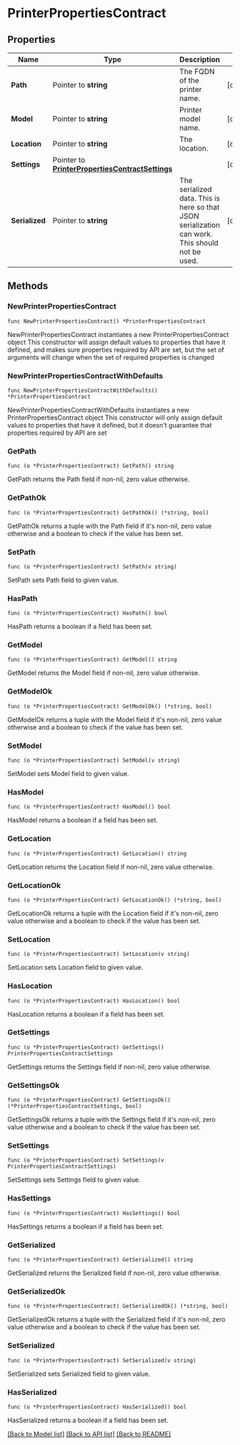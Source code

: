 # PrinterPropertiesContract

## Properties

Name | Type | Description | Notes
------------ | ------------- | ------------- | -------------
**Path** | Pointer to **string** | The FQDN of the printer name. | [optional] 
**Model** | Pointer to **string** | Printer model name. | [optional] 
**Location** | Pointer to **string** | The location. | [optional] 
**Settings** | Pointer to [**PrinterPropertiesContractSettings**](PrinterPropertiesContractSettings.md) |  | [optional] 
**Serialized** | Pointer to **string** | The serialized data. This is here so that JSON serialization can work. This should not be used. | [optional] 

## Methods

### NewPrinterPropertiesContract

`func NewPrinterPropertiesContract() *PrinterPropertiesContract`

NewPrinterPropertiesContract instantiates a new PrinterPropertiesContract object
This constructor will assign default values to properties that have it defined,
and makes sure properties required by API are set, but the set of arguments
will change when the set of required properties is changed

### NewPrinterPropertiesContractWithDefaults

`func NewPrinterPropertiesContractWithDefaults() *PrinterPropertiesContract`

NewPrinterPropertiesContractWithDefaults instantiates a new PrinterPropertiesContract object
This constructor will only assign default values to properties that have it defined,
but it doesn't guarantee that properties required by API are set

### GetPath

`func (o *PrinterPropertiesContract) GetPath() string`

GetPath returns the Path field if non-nil, zero value otherwise.

### GetPathOk

`func (o *PrinterPropertiesContract) GetPathOk() (*string, bool)`

GetPathOk returns a tuple with the Path field if it's non-nil, zero value otherwise
and a boolean to check if the value has been set.

### SetPath

`func (o *PrinterPropertiesContract) SetPath(v string)`

SetPath sets Path field to given value.

### HasPath

`func (o *PrinterPropertiesContract) HasPath() bool`

HasPath returns a boolean if a field has been set.

### GetModel

`func (o *PrinterPropertiesContract) GetModel() string`

GetModel returns the Model field if non-nil, zero value otherwise.

### GetModelOk

`func (o *PrinterPropertiesContract) GetModelOk() (*string, bool)`

GetModelOk returns a tuple with the Model field if it's non-nil, zero value otherwise
and a boolean to check if the value has been set.

### SetModel

`func (o *PrinterPropertiesContract) SetModel(v string)`

SetModel sets Model field to given value.

### HasModel

`func (o *PrinterPropertiesContract) HasModel() bool`

HasModel returns a boolean if a field has been set.

### GetLocation

`func (o *PrinterPropertiesContract) GetLocation() string`

GetLocation returns the Location field if non-nil, zero value otherwise.

### GetLocationOk

`func (o *PrinterPropertiesContract) GetLocationOk() (*string, bool)`

GetLocationOk returns a tuple with the Location field if it's non-nil, zero value otherwise
and a boolean to check if the value has been set.

### SetLocation

`func (o *PrinterPropertiesContract) SetLocation(v string)`

SetLocation sets Location field to given value.

### HasLocation

`func (o *PrinterPropertiesContract) HasLocation() bool`

HasLocation returns a boolean if a field has been set.

### GetSettings

`func (o *PrinterPropertiesContract) GetSettings() PrinterPropertiesContractSettings`

GetSettings returns the Settings field if non-nil, zero value otherwise.

### GetSettingsOk

`func (o *PrinterPropertiesContract) GetSettingsOk() (*PrinterPropertiesContractSettings, bool)`

GetSettingsOk returns a tuple with the Settings field if it's non-nil, zero value otherwise
and a boolean to check if the value has been set.

### SetSettings

`func (o *PrinterPropertiesContract) SetSettings(v PrinterPropertiesContractSettings)`

SetSettings sets Settings field to given value.

### HasSettings

`func (o *PrinterPropertiesContract) HasSettings() bool`

HasSettings returns a boolean if a field has been set.

### GetSerialized

`func (o *PrinterPropertiesContract) GetSerialized() string`

GetSerialized returns the Serialized field if non-nil, zero value otherwise.

### GetSerializedOk

`func (o *PrinterPropertiesContract) GetSerializedOk() (*string, bool)`

GetSerializedOk returns a tuple with the Serialized field if it's non-nil, zero value otherwise
and a boolean to check if the value has been set.

### SetSerialized

`func (o *PrinterPropertiesContract) SetSerialized(v string)`

SetSerialized sets Serialized field to given value.

### HasSerialized

`func (o *PrinterPropertiesContract) HasSerialized() bool`

HasSerialized returns a boolean if a field has been set.


[[Back to Model list]](../README.md#documentation-for-models) [[Back to API list]](../README.md#documentation-for-api-endpoints) [[Back to README]](../README.md)


